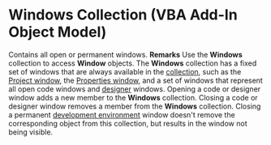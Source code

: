 
# Windows Collection (VBA Add-In Object Model)



Contains all open or permanent windows.
 **Remarks**
Use the  **Windows** collection to access **Window** objects.
The  **Windows** collection has a fixed set of windows that are always available in the [collection](b8bdf64f-5920-1ae9-16d0-b26d09524a30.md), such as the  [Project window](b8bdf64f-5920-1ae9-16d0-b26d09524a30.md), the  [Properties window](b8bdf64f-5920-1ae9-16d0-b26d09524a30.md), and a set of windows that represent all open code windows and  [designer](b8bdf64f-5920-1ae9-16d0-b26d09524a30.md) windows. Opening a code or designer window adds a new member to the **Windows** collection. Closing a code or designer window removes a member from the **Windows** collection. Closing a permanent [development environment](b8bdf64f-5920-1ae9-16d0-b26d09524a30.md) window doesn't remove the corresponding object from this collection, but results in the window not being visible.
